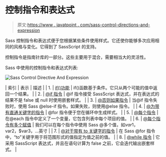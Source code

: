 # 控制指令和表达式

> 原文:[https://www . javatpoint . com/sass-control-directions-and-expression](https://www.javatpoint.com/sass-control-directives-and-expression)

Sass 控制指令和表达式便于您根据某些条件使用样式。它还使你能够多次应用相同的风格与变化。它得到了 SassScript 的支持。

控制指令是指南针库的一部分。这些主要用于混合，需要相当大的灵活性。

Sass 中使用的控制指令和表达式列表:

![Sass Control Directive And Expression](../Images/dcdac490739b7466f5e523165634a371.png)

| 索引 | 表示 | 描述 |
| 1. | [if()功能](sass-if-function) | if()函数基于条件。它只从两个可能的值中返回一个结果。 |
| 2. | [@if 指令](sass-if-directive) | @if 指令接受 SassScript 表达式，并在表达式的结果不是 false 或 null 时使用嵌套样式。 |
| 3. | [@否则如果指令](sass-else-if-directive) | 当@if 指令失败时，使用 Sass @else-if 指令。如果失败，则使用@else 指令。 |
| 4. | [@为带有直通关键字的指令](sass-for-directive) | @for 指令便于您在循环中生成样式。 |
| 5. | [@每个指令](sass-each-directive) | 在@each 指令中定义了一个变量，它包含列表中每个项目的值。 |
| 6. | [@每个指令有多个赋值](sass-each-directive-with-multiple-assignments) | 我们可以在每个指令中使用 Sass @多个值，如$var1，$var2，$var3，...英寸 |
| 7. | [@对于带有 to 关键字的指令](sass-to-keyword) | 在 Sass @for 指令中，“to”关键字用于将范围形式的值指定为值之前的值。 |
| 8. | [@while 指令](sass-while-directive) | 它采用 SassScript 表达式，并且在语句计算为 false 之前，它会迭代输出嵌套样式。 |